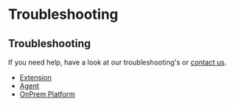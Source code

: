 # Troubleshooting

## Troubleshooting

If you need help, have a look at our troubleshooting's or [contact us](https://www.steadybit.com/contact).

* [Extension](extension.md)
* [Agent](agent.md)
* [OnPrem Platform](on-prem-platform.md)
